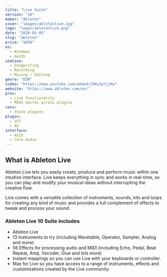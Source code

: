 ```yaml
---
title: "Live Suite"
version: "10"
maker: "Ableton"
cover: "images/abletonlive.jpg"
logo: "logos/abletonlive.png"
date: "2020-05-05"
slug: "ableton"
price: "$650"
os:
  - Windows
  - macOS
useCase:
  - Songwriting
  - Recording
  - Mixing / Editing
genre: "EDM"
video: "https://www.youtube.com/embed/Z9Ku5ptjzKw"
website: "https://www.ableton.com/en/"
pros:
  - Live functionality
  - MIDI macros across plugins
cons:
  - Stock plugins
plugin:
  - VST
  - AU
interface:
  - ASIO
  - Core Audio
---
```


## What is Ableton Live

Ableton Live lets you easily create, produce and perform music within one intuitive interface. Live keeps everything in sync and works in real-time, so you can play and modify your musical ideas without interrupting the creative flow.

Live comes with a versatile collection of instruments, sounds, kits and loops for creating any kind of music and provides a full complement of effects to tweak and process your sound.

### Ableton Live 10 Suite includes

- Ableton Live
- 13 Instruments to try (including Wavetable, Operator, Sampler, Analog and more)
- 56 Effects for processing audio and MIDI (including Echo, Pedal, Beat Repeat, Amp, Vocoder, Glue and lots more)
- Instant mappings so you can use Live with your keyboards or controller.
- Max for Live so you have access to a range of instruments, effects and customizations created by the Live community.
